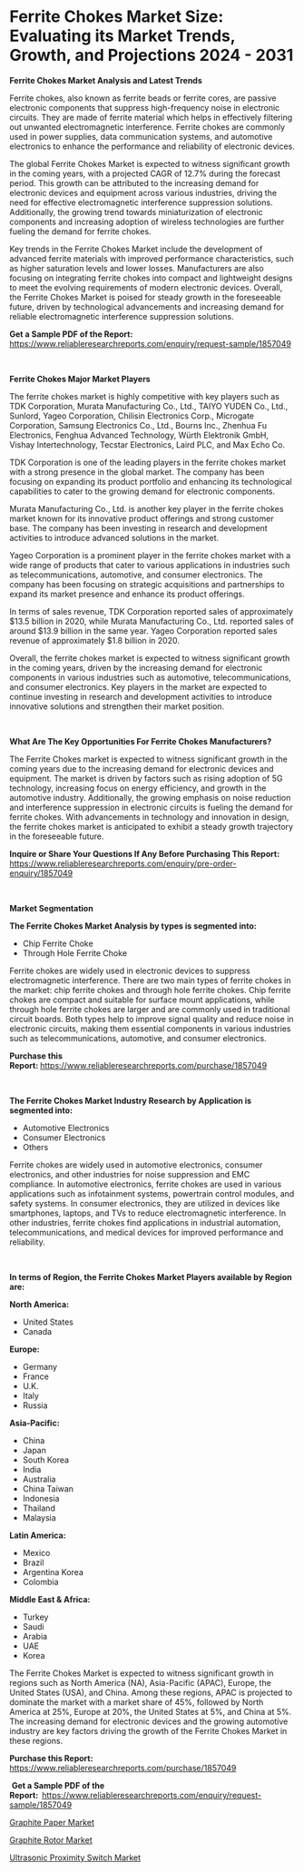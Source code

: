 <p><h1>Ferrite Chokes Market Size: Evaluating its Market Trends, Growth, and Projections 2024 - 2031</h1></p><p><strong>Ferrite Chokes Market Analysis and Latest Trends</strong></p>
<p><p>Ferrite chokes, also known as ferrite beads or ferrite cores, are passive electronic components that suppress high-frequency noise in electronic circuits. They are made of ferrite material which helps in effectively filtering out unwanted electromagnetic interference. Ferrite chokes are commonly used in power supplies, data communication systems, and automotive electronics to enhance the performance and reliability of electronic devices.</p><p>The global Ferrite Chokes Market is expected to witness significant growth in the coming years, with a projected CAGR of 12.7% during the forecast period. This growth can be attributed to the increasing demand for electronic devices and equipment across various industries, driving the need for effective electromagnetic interference suppression solutions. Additionally, the growing trend towards miniaturization of electronic components and increasing adoption of wireless technologies are further fueling the demand for ferrite chokes.</p><p>Key trends in the Ferrite Chokes Market include the development of advanced ferrite materials with improved performance characteristics, such as higher saturation levels and lower losses. Manufacturers are also focusing on integrating ferrite chokes into compact and lightweight designs to meet the evolving requirements of modern electronic devices. Overall, the Ferrite Chokes Market is poised for steady growth in the foreseeable future, driven by technological advancements and increasing demand for reliable electromagnetic interference suppression solutions.</p></p>
<p><strong>Get a Sample PDF of the Report:&nbsp;</strong> <a href="https://www.reliableresearchreports.com/enquiry/request-sample/1857049">https://www.reliableresearchreports.com/enquiry/request-sample/1857049</a></p>
<p>&nbsp;</p>
<p><strong>Ferrite Chokes Major Market Players</strong></p>
<p><p>The ferrite chokes market is highly competitive with key players such as TDK Corporation, Murata Manufacturing Co., Ltd., TAIYO YUDEN Co., Ltd., Sunlord, Yageo Corporation, Chilisin Electronics Corp., Microgate Corporation, Samsung Electronics Co., Ltd., Bourns Inc., Zhenhua Fu Electronics, Fenghua Advanced Technology, Würth Elektronik GmbH, Vishay Intertechnology, Tecstar Electronics, Laird PLC, and Max Echo Co.</p><p>TDK Corporation is one of the leading players in the ferrite chokes market with a strong presence in the global market. The company has been focusing on expanding its product portfolio and enhancing its technological capabilities to cater to the growing demand for electronic components.</p><p>Murata Manufacturing Co., Ltd. is another key player in the ferrite chokes market known for its innovative product offerings and strong customer base. The company has been investing in research and development activities to introduce advanced solutions in the market.</p><p>Yageo Corporation is a prominent player in the ferrite chokes market with a wide range of products that cater to various applications in industries such as telecommunications, automotive, and consumer electronics. The company has been focusing on strategic acquisitions and partnerships to expand its market presence and enhance its product offerings.</p><p>In terms of sales revenue, TDK Corporation reported sales of approximately $13.5 billion in 2020, while Murata Manufacturing Co., Ltd. reported sales of around $13.9 billion in the same year. Yageo Corporation reported sales revenue of approximately $1.8 billion in 2020.</p><p>Overall, the ferrite chokes market is expected to witness significant growth in the coming years, driven by the increasing demand for electronic components in various industries such as automotive, telecommunications, and consumer electronics. Key players in the market are expected to continue investing in research and development activities to introduce innovative solutions and strengthen their market position.</p></p>
<p>&nbsp;</p>
<p><strong>What Are The Key Opportunities For Ferrite Chokes Manufacturers?</strong></p>
<p><p>The Ferrite Chokes market is expected to witness significant growth in the coming years due to the increasing demand for electronic devices and equipment. The market is driven by factors such as rising adoption of 5G technology, increasing focus on energy efficiency, and growth in the automotive industry. Additionally, the growing emphasis on noise reduction and interference suppression in electronic circuits is fueling the demand for ferrite chokes. With advancements in technology and innovation in design, the ferrite chokes market is anticipated to exhibit a steady growth trajectory in the foreseeable future.</p></p>
<p><strong>Inquire or Share Your Questions If Any Before Purchasing This Report:</strong> <a href="https://www.reliableresearchreports.com/enquiry/pre-order-enquiry/1857049">https://www.reliableresearchreports.com/enquiry/pre-order-enquiry/1857049</a></p>
<p>&nbsp;</p>
<p><strong>Market Segmentation</strong></p>
<p><strong>The Ferrite Chokes Market Analysis by types is segmented into:</strong></p>
<p><ul><li>Chip Ferrite Choke</li><li>Through Hole Ferrite Choke</li></ul></p>
<p><p>Ferrite chokes are widely used in electronic devices to suppress electromagnetic interference. There are two main types of ferrite chokes in the market: chip ferrite chokes and through hole ferrite chokes. Chip ferrite chokes are compact and suitable for surface mount applications, while through hole ferrite chokes are larger and are commonly used in traditional circuit boards. Both types help to improve signal quality and reduce noise in electronic circuits, making them essential components in various industries such as telecommunications, automotive, and consumer electronics.</p></p>
<p><strong>Purchase this Report:&nbsp;</strong><a href="https://www.reliableresearchreports.com/purchase/1857049">https://www.reliableresearchreports.com/purchase/1857049</a></p>
<p>&nbsp;</p>
<p><strong>The Ferrite Chokes Market Industry Research by Application is segmented into:</strong></p>
<p><ul><li>Automotive Electronics</li><li>Consumer Electronics</li><li>Others</li></ul></p>
<p><p>Ferrite chokes are widely used in automotive electronics, consumer electronics, and other industries for noise suppression and EMC compliance. In automotive electronics, ferrite chokes are used in various applications such as infotainment systems, powertrain control modules, and safety systems. In consumer electronics, they are utilized in devices like smartphones, laptops, and TVs to reduce electromagnetic interference. In other industries, ferrite chokes find applications in industrial automation, telecommunications, and medical devices for improved performance and reliability.</p></p>
<p>&nbsp;</p>
<p><strong>In terms of Region, the Ferrite Chokes Market Players available by Region are:</strong></p>
<p>
    <p> <strong> North America: </strong>
        <ul>
            <li>United States</li>
            <li>Canada</li>
        </ul>
        </p> 
    <p> <strong> Europe: </strong>
        <ul>
            <li>Germany</li>
            <li>France</li>
            <li>U.K.</li>
            <li>Italy</li>
            <li>Russia</li>
        </ul>
        </p> 
    <p> <strong> Asia-Pacific: </strong>
        <ul>
            <li>China</li>
            <li>Japan</li>
            <li>South Korea</li>
            <li>India</li>
            <li>Australia</li>
            <li>China Taiwan</li>
            <li>Indonesia</li>
            <li>Thailand</li>
            <li>Malaysia</li>
        </ul>
        </p> 
    <p> <strong> Latin America: </strong>
        <ul>
            <li>Mexico</li>
            <li>Brazil</li>
            <li>Argentina Korea</li>
            <li>Colombia</li>
        </ul>
        </p> 
    <p> <strong> Middle East & Africa: </strong>
        <ul>
            <li>Turkey</li>
            <li>Saudi</li>
            <li>Arabia</li>
            <li>UAE</li>
            <li>Korea</li>
        </ul>
    </p>
    </p>
<p><p>The Ferrite Chokes Market is expected to witness significant growth in regions such as North America (NA), Asia-Pacific (APAC), Europe, the United States (USA), and China. Among these regions, APAC is projected to dominate the market with a market share of 45%, followed by North America at 25%, Europe at 20%, the United States at 5%, and China at 5%. The increasing demand for electronic devices and the growing automotive industry are key factors driving the growth of the Ferrite Chokes Market in these regions.</p></p>
<p><strong>Purchase this Report: </strong><a href="https://www.reliableresearchreports.com/purchase/1857049">https://www.reliableresearchreports.com/purchase/1857049</a></p>
<p>&nbsp;<strong>Get a Sample PDF of the Report:&nbsp;&nbsp;</strong><a href="https://www.reliableresearchreports.com/enquiry/request-sample/1857049">https://www.reliableresearchreports.com/enquiry/request-sample/1857049</a></p>
<p><strong></strong></p>
<p><p><a href="https://cedar-agate-3da.notion.site/Graphite-Paper-Market-Challenges-Opportunities-and-Growth-Drivers-and-Major-Market-Players-foreca-66137c59a3884b05ae0ed4348b69186c">Graphite Paper Market</a></p><p><a href="https://copper-carbon-84f.notion.site/Graphite-Rotor-Market-Provides-a-Comprehensive-Analysis-Including-a-Macro-Overview-of-the-Market-as--2b507d634ec24924894960ab69481a18">Graphite Rotor Market</a></p><p><a href="https://github.com/Glendatilghmankmgz0rbhwpy/Market-Research-Report-List-1/blob/main/ultrasonic-proximity-switch-market.md">Ultrasonic Proximity Switch Market</a></p></p>